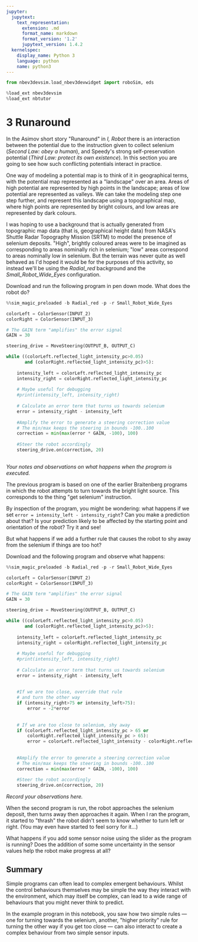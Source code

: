 ```yaml
---
jupyter:
  jupytext:
    text_representation:
      extension: .md
      format_name: markdown
      format_version: '1.2'
      jupytext_version: 1.4.2
  kernelspec:
    display_name: Python 3
    language: python
    name: python3
---
```


```python pinned_outputs=[]
from nbev3devsim.load_nbev3devwidget import roboSim, eds

%load_ext nbev3devsim
%load_ext nbtutor
```

# 3 Runaround


In the Asimov short story "Runaround" in *I, Robot* there is an interaction between the potential due to the instruction given to collect selenium (*Second Law: obey a human*), and Speedy's strong self-preservation potential (*Third Law: protect its own existence*). In this section you are going to see how such conflicting potentials interact in practice.

One way of modeling a potential map is to think of it in geographical terms, with the potential map represented as a "landscape" over an area. Areas of high potential are represented by high points in the landscape; areas of low potential are represented as valleys. We can take the modeling step one step further, and represent this landscape using a topographical map, where high points are represented by bright colours, and low areas are represented by dark colours.

I was hoping to use a background that is actually generated from topographic map data (that is, geographical height data) from NASA's Shuttle Radar Topography Mission (SRTM) to model the presence of selenium deposits. "High", brightly coloured areas were to be imagined as corresponding to areas nominally rich in selenium; "low" areas correspond to areas nominally low in selenium. But the terrain was never quite as well behaved as I'd hoped it would be for the purposes of this activity, so instead we'll be using the *Radial_red* background and the *Small_Robot_Wide_Eyes* configuration.

Download and run the following program in pen down mode. What does the robot do?

```python
%%sim_magic_preloaded -b Radial_red -p -r Small_Robot_Wide_Eyes

colorLeft = ColorSensor(INPUT_2)
colorRight = ColorSensor(INPUT_3)

# The GAIN term "amplifies" the error signal
GAIN = 30

steering_drive = MoveSteering(OUTPUT_B, OUTPUT_C)

while ((colorLeft.reflected_light_intensity_pc>0.05) 
       and (colorRight.reflected_light_intensity_pc)>5):
    
    intensity_left = colorLeft.reflected_light_intensity_pc
    intensity_right = colorRight.reflected_light_intensity_pc
    
    # Maybe useful for debugging
    #print(intensity_left, intensity_right)
    
    # Calculate an error term that turns us towards selenium
    error = intensity_right - intensity_left
    
    #Amplify the error to generate a steering correction value
    # The min/max keeps the steering in bounds -100..100
    correction = min(max(error * GAIN, -100), 100)
    
    #Steer the robot accordingly
    steering_drive.on(correction, 20)
    
```

<!-- #region student=true -->
*Your notes and observations on what happens when the program is executed.*
<!-- #endregion -->

The previous program is based on one of the earlier Braitenberg programs in which the robot attempts to turn towards the bright light source. This corresponds to the thing "get selenium" instruction.

<!-- #region tags=["alert-success"] -->
By inspection of the program, you might be wondering: what happens if we set `error = intensity_left - intensity_right`? Can you make a prediction about that? Is your prediction likely to be affected by the starting point and orientation of the robot? Try it and see!
<!-- #endregion -->

But what happens if we add a further rule that causes the robot to shy away from the selenium if things are too hot?

Download and the following program and observe what happens:

```python
%%sim_magic_preloaded -b Radial_red -p -r Small_Robot_Wide_Eyes

colorLeft = ColorSensor(INPUT_2)
colorRight = ColorSensor(INPUT_3)

# The GAIN term "amplifies" the error signal
GAIN = 30

steering_drive = MoveSteering(OUTPUT_B, OUTPUT_C)

while ((colorLeft.reflected_light_intensity_pc>0.05) 
       and (colorRight.reflected_light_intensity_pc)>5):
    
    intensity_left = colorLeft.reflected_light_intensity_pc
    intensity_right = colorRight.reflected_light_intensity_pc
    
    # Maybe useful for debugging
    #print(intensity_left, intensity_right)
    
    # Calculate an error term that turns us towards selenium
    error = intensity_right - intensity_left
    
    
    #If we are too close, override that rule
    # and turn the other way
    if (intensity_right>75 or intensity_left>75):
        error = -2*error
    
    
    # If we are too close to selenium, shy away
    if (colorLeft.reflected_light_intensity_pc > 65 or
        colorRight.reflected_light_intensity_pc > 65):
        error = colorLeft.reflected_light_intensity - colorRight.reflected_light_intensity
    
    
    #Amplify the error to generate a steering correction value
    # The min/max keeps the steering in bounds -100..100
    correction = min(max(error * GAIN, -100), 100)
    
    #Steer the robot accordingly
    steering_drive.on(correction, 20)

```

<!-- #region student=true -->
*Record your observations here.*
<!-- #endregion -->

When the second program is run, the robot approaches the selenium deposit, then turns away then approaches it again. When I ran the program, it started to "thrash" the robot didn't seem to know whether to turn left or right. (You may even have started to feel sorry for it...)

What happens if you add some sensor noise using the slider as the program is running? Does the addition of some some uncertainty in the sensor values help the robot make progress at all?


## Summary

Simple programs can often lead to complex emergent behaviours. Whilst the control behaviours themselves may be simple the way they interact with the environment, which may itself be complex, can lead to a wide range of behaviours that you might never think to predict.

In the example program in this notebook, you saw how two simple rules — one for turning towards the selenium, another, "higher priority" rule for turning the other way if you get too close — can also interact to create a complex behaviour from two simple sensor inputs.
